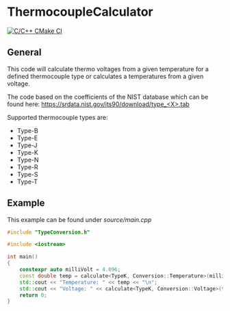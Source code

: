 # ThermocoupleCalculator

[![C/C++ CMake CI](https://github.com/StephanKa/ThermocoupleCalculator/actions/workflows/build_cmake.yml/badge.svg)](https://github.com/StephanKa/ThermocoupleCalculator/actions/workflows/build_cmake.yml)

## General

This code will calculate thermo voltages from a given temperature for a defined thermocouple type or calculates a temperatures from a given voltage.

The code based on the coefficients of the NIST database which can be found here: https://srdata.nist.gov/its90/download/type_<X>.tab

Supported thermocouple types are:

- Type-B
- Type-E
- Type-J
- Type-K
- Type-N
- Type-R
- Type-S
- Type-T

## Example

This example can be found under *source/main.cpp*

```c++
#include "TypeConversion.h"

#include <iostream>

int main()
{
    constexpr auto milliVolt = 4.096;
    const double temp = calculate<TypeK, Conversion::Temperature>(milliVolt);
    std::cout << "Temperature: " << temp << "\n";
    std::cout << "Voltage: " << calculate<TypeK, Conversion::Voltage>(temp) << "\n";
    return 0;
}
```